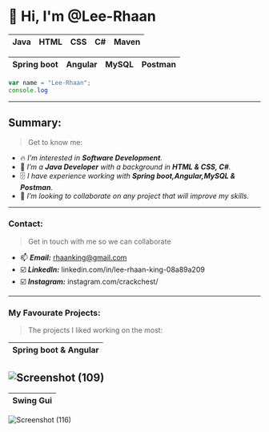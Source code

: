 # 👋 Hi, I'm @Lee-Rhaan
|Java|HTML|CSS|C#|Maven|
|---|---|---|---|---|

|Spring boot|Angular|MySQL|Postman|
|---|---|---|---|

```javascript
var name = "Lee-Rhaan";
console.log

```
---
## Summary:
>Get to know me:
- 🔥 _I’m interested in **Software Development**._
- 🌱 _I’m a **Java Developer** with a background in **HTML & CSS, C#**._
- 🗄 _I have experience working with **Spring boot,Angular,MySQL & Postman**._
- 💞️ _I’m looking to collaborate on any project that will improve my skills._
---
### Contact:
>Get in touch with me so we can collaborate
- 📫 _**Email:**_ rhaanking@gmail.com
- ☑️ _**LinkedIn:**_ linkedin.com/in/lee-rhaan-king-08a89a209
- ☑️ _**Instagram:**_ instagram.com/crackchest/
---
### My Favourate Projects:
>The projects I liked working on the most:

|Spring boot & Angular|
|---|

![Screenshot (109)](https://user-images.githubusercontent.com/81378094/118378001-fc8f3200-b5d0-11eb-9719-3816f2bc80a0.png)
---
|Swing Gui|
|---|

![Screenshot (116)](https://user-images.githubusercontent.com/81378094/118378010-0add4e00-b5d1-11eb-898d-9b1997ce792c.png)

<!---
Lee-Rhaan/Lee-Rhaan is a ✨ special ✨ repository because its `README.md` (this file) appears on your GitHub profile.
You can click the Preview link to take a look at your changes.
--->
